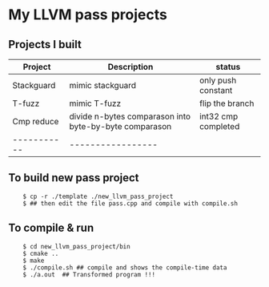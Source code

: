 # My LLVM pass projects

## Projects I built
| Project    | Description                                            |       status       |
|------------|--------------------------------------------------------|--------------------|
| Stackguard | mimic stackguard                                       | only push constant |
| T-fuzz     | mimic T-fuzz                                           | flip the branch    |
| Cmp reduce | divide n-bytes comparason into byte-by-byte comparason | int32 cmp completed|
| -----------| -----------------|



## To build new pass project
```
    $ cp -r ./template ./new_llvm_pass_project
    $ ## then edit the file pass.cpp and compile with compile.sh
```

## To compile & run
```
    $ cd new_llvm_pass_project/bin
    $ cmake ..
    $ make
    $ ./compile.sh ## compile and shows the compile-time data
    $ ./a.out  ## Transformed program !!!

```
